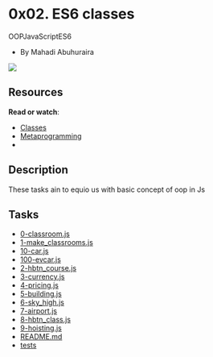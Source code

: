 0x02. ES6 classes
=================

OOPJavaScriptES6

-   By Mahadi Abuhuraira

![](https://s3.amazonaws.com/alx-intranet.hbtn.io/uploads/medias/2019/12/817248fb77fb5c2cef3f.jpeg?X-Amz-Algorithm=AWS4-HMAC-SHA256&X-Amz-Credential=AKIARDDGGGOUSBVO6H7D%2F20220619%2Fus-east-1%2Fs3%2Faws4_request&X-Amz-Date=20220619T232813Z&X-Amz-Expires=86400&X-Amz-SignedHeaders=host&X-Amz-Signature=c219ffe33b9a4e14dc1d4d106f0698cdda69327bbde744fea0bd386e293f26d4)

Resources
---------

**Read or watch**:

-   [Classes](https://alx-intranet.hbtn.io/rltoken/ke2dSL31JbpAUBW0qWE9WA "Classes")
-   [Metaprogramming](https://alx-intranet.hbtn.io/rltoken/6OgF5QGbYclp_cwATfq-0g "Metaprogramming")
-
## Description
These tasks ain to equio us with basic concept of oop in Js

## Tasks
* [0-classroom.js](0-classroom.js)
* [1-make_classrooms.js](1-make_classrooms.js)
* [10-car.js](10-car.js)
* [100-evcar.js](100-evcar.js)
* [2-hbtn_course.js](2-hbtn_course.js)
* [3-currency.js](3-currency.js)
* [4-pricing.js](4-pricing.js)
* [5-building.js](5-building.js)
* [6-sky_high.js](6-sky_high.js)
* [7-airport.js](7-airport.js)
* [8-hbtn_class.js](8-hbtn_class.js)
* [9-hoisting.js](9-hoisting.js)
* [README.md](README.md)
* [tests](tests)
